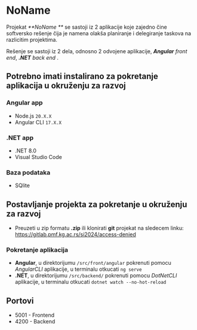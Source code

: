 # NoName  

Projekat _**NoName  **_ se sastoji iz 2 aplikacije koje zajedno čine softversko rešenje čija je namena olakša planiranje i delegiranje taskova na razlicitim projektima.

Rešenje se sastoji iz 2 dela, odnosno 2 odvojene aplikacije, _**Angular** front end_, _**.NET** back end_ .


## Potrebno imati instalirano za pokretanje aplikacija u okruženju za razvoj

### Angular app

- Node.js `20.X.X`
- Angular CLI `17.X.X`

### .NET app

- .NET 8.0
- Visual Studio Code

### Baza podataka

- SQlite


## Postavljanje projekta za pokretanje u okruženju za razvoj

- Preuzeti u zip formatu **.zip** ili klonirati **git** projekat na sledecem linku: https://gitlab.pmf.kg.ac.rs/si2024/access-denied

### Pokretanje aplikacija

- **Angular**, u direktorijumu `/src/front/angular` pokrenuti pomocu _AngularCLI_ aplikacije, u terminalu otkucati `ng serve`
- **.NET**, u direktorijumu `/src/backend/` pokrenuti pomocu _DotNetCLI_ aplikacije, u terminalu otkucati `dotnet watch --no-hot-reload`



## Portovi
- 5001 - Frontend
- 4200 - Backend